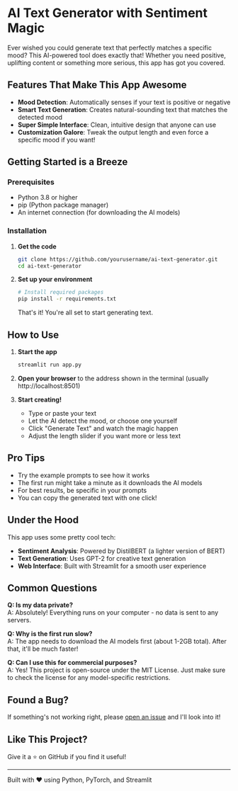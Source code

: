 #  AI Text Generator with Sentiment Magic

Ever wished you could generate text that perfectly matches a specific mood? This AI-powered tool does exactly that! Whether you need positive, uplifting content or something more serious, this app has got you covered.

##  Features That Make This App Awesome

- **Mood Detection**: Automatically senses if your text is positive or negative
- **Smart Text Generation**: Creates natural-sounding text that matches the detected mood
- **Super Simple Interface**: Clean, intuitive design that anyone can use
- **Customization Galore**: Tweak the output length and even force a specific mood if you want!

##  Getting Started is a Breeze

### Prerequisites
- Python 3.8 or higher
- pip (Python package manager)
- An internet connection (for downloading the AI models)

### Installation

1. **Get the code**
   ```bash
   git clone https://github.com/yourusername/ai-text-generator.git
   cd ai-text-generator
   ```

2. **Set up your environment**
   ```bash
   # Install required packages
   pip install -r requirements.txt
   ```
   
   That's it! You're all set to start generating text.

##  How to Use

1. **Start the app**
   ```bash
   streamlit run app.py
   ```

2. **Open your browser** to the address shown in the terminal (usually http://localhost:8501)

3. **Start creating!**
   - Type or paste your text
   - Let the AI detect the mood, or choose one yourself
   - Click "Generate Text" and watch the magic happen
   - Adjust the length slider if you want more or less text

##  Pro Tips

- Try the example prompts to see how it works
- The first run might take a minute as it downloads the AI models
- For best results, be specific in your prompts
- You can copy the generated text with one click!

##  Under the Hood

This app uses some pretty cool tech:
- **Sentiment Analysis**: Powered by DistilBERT (a lighter version of BERT)
- **Text Generation**: Uses GPT-2 for creative text generation
- **Web Interface**: Built with Streamlit for a smooth user experience

##  Common Questions

**Q: Is my data private?**  
A: Absolutely! Everything runs on your computer - no data is sent to any servers.

**Q: Why is the first run slow?**  
A: The app needs to download the AI models first (about 1-2GB total). After that, it'll be much faster!

**Q: Can I use this for commercial purposes?**  
A: Yes! This project is open-source under the MIT License. Just make sure to check the license for any model-specific restrictions.

##  Found a Bug?

If something's not working right, please [open an issue](https://github.com/yourusername/ai-text-generator/issues) and I'll look into it!

##  Like This Project?

Give it a ⭐ on GitHub if you find it useful!

---

Built with ❤️ using Python, PyTorch, and Streamlit
